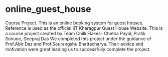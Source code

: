 # online_guest_house
Course Project.
This is an online booking system for guest houses. Reference is used as the official IIT Kharagpur Guest House Website. This is a course project created by Team Chilli Flakes-
Chetna Payal,
Pratik Sonune,
Deepraj Das
  We completed this project under the guidance of Prof.Abir Das and Prof.Sourangshu Bhattacharya. Their advice and motivation were great leading us to successfully complete the project.
